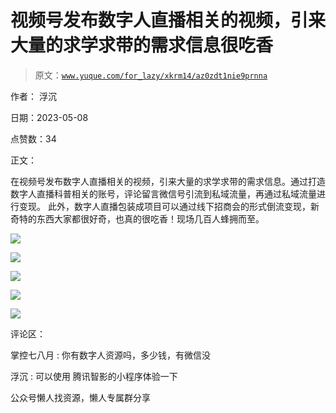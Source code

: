 # 视频号发布数字人直播相关的视频，引来大量的求学求带的需求信息很吃香

> 原文：[`www.yuque.com/for_lazy/xkrm14/az0zdt1nie9prnna`](https://www.yuque.com/for_lazy/xkrm14/az0zdt1nie9prnna)



作者： 浮沉



日期：2023-05-08



点赞数：34



正文：



在视频号发布数字人直播相关的视频，引来大量的求学求带的需求信息。通过打造数字人直播科普相关的账号，评论留言微信号引流到私域流量，再通过私域流量进行变现。 此外，数字人直播包装成项目可以通过线下招商会的形式倒流变现，新奇特的东西大家都很好奇，也真的很吃香！现场几百人蜂拥而至。



![](img/9c654668a4be81c35cd09c3b2907ba33.png)



![](img/6c9eff411cefe103d4021f827f169ac1.png)  

![](img/4379fce0b756d3016a0f0bed5c24211c.png)



![](img/efb05313c498ed02d37ce9044a035347.png)  

![](img/ea1feeaa724d415257e8a6180aee7479.png)



评论区：



掌控七八月 : 你有数字人资源吗，多少钱，有微信没



浮沉 : 可以使用 腾讯智影的小程序体验一下



公众号懒人找资源，懒人专属群分享

</ne-p></ne-p>